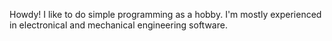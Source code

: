 Howdy! I like to do simple programming as a hobby. 
I'm mostly experienced in electronical and 
mechanical engineering software.

<!---
MessyHawk/MessyHawk is a ✨ special ✨ repository because its `README.md` (this file) appears on your GitHub profile.
You can click the Preview link to take a look at your changes.
--->
